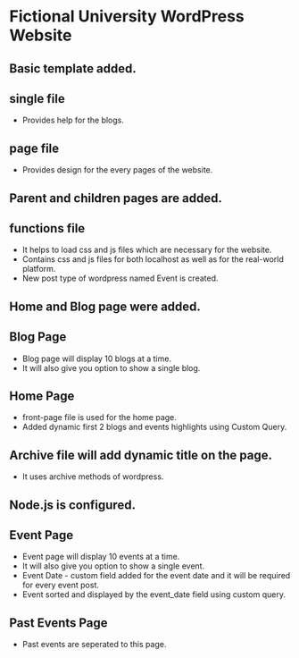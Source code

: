 # Fictional University WordPress Website

## Basic template added.

## single file
* Provides help for the blogs.

## page file
* Provides design for the every pages of the website.

## Parent and children pages are added.

## functions file
* It helps to load css and js files which are necessary for the website.
* Contains css and js files for both localhost as well as for the real-world platform.
* New post type of wordpress named Event is created.

## Home and Blog page were added.

## Blog Page
* Blog page will display 10 blogs at a time.
* It will also give you option to show a single blog.

## Home Page
* front-page file is used for the home page.
* Added dynamic first 2 blogs and events highlights using Custom Query.

## Archive file will add dynamic title on the page.
* It uses archive methods of wordpress.

## Node.js is configured.

## Event Page
* Event page will display 10 events at a time.
* It will also give you option to show a single event.
* Event Date - custom field added for the event date and it will be required for every event post.
* Event sorted and displayed by the event_date field using custom query.

## Past Events Page
* Past events are seperated to this page.